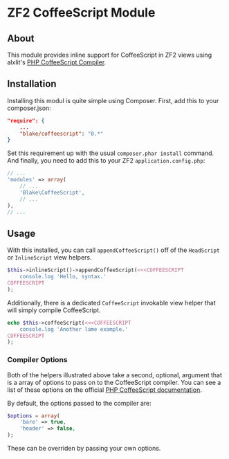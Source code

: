 # ZF2 CoffeeScript Module

## About

This module provides inline support for CoffeeScript in ZF2 views using alxlit's
[PHP CoffeeScript Compiler](https://github.com/alxlit/coffeescript-php).

## Installation

Installing this modul is quite simple using Composer. First, add this to your
composer.json:

```json
"require": {
    ...
    "blake/coffeescript": "0.*"
}
```

Set this requirement up with the usual `composer.phar install` command. And finally,
you need to add this to your ZF2 `application.config.php`:

```php
// ...
'modules' => array(
	// ...
	'Blake\CoffeeScript',
	// ...
),
// ...
```

## Usage

With this installed, you can call `appendCoffeeScript()` off of the `HeadScript` or `InlineScript`
view helpers.

```php
$this->inlineScript()->appendCoffeeScript(<<<COFFEESCRIPT
	console.log 'Hello, syntax.'
COFFEESCRIPT
);
```

Additionally, there is a dedicated `CoffeeScript` invokable view helper that will simply
compile CoffeeScript.

```php
echo $this->coffeeScript(<<<COFFEESCRIPT
	console.log 'Another lame example.'
COFFEESCRIPT
);
```

### Compiler Options

Both of the helpers illustrated above take a second, optional, argument that is a array of options
to pass on to the CoffeeScript compiler. You can see a list of these options on the official
[PHP CoffeeScript documentation](https://github.com/alxlit/coffeescript-php#usage).

By default, the options passed to the compiler are:

```php
$options = array(
	'bare' => true,
	'header' => false,
);
```

These can be overriden by passing your own options.
